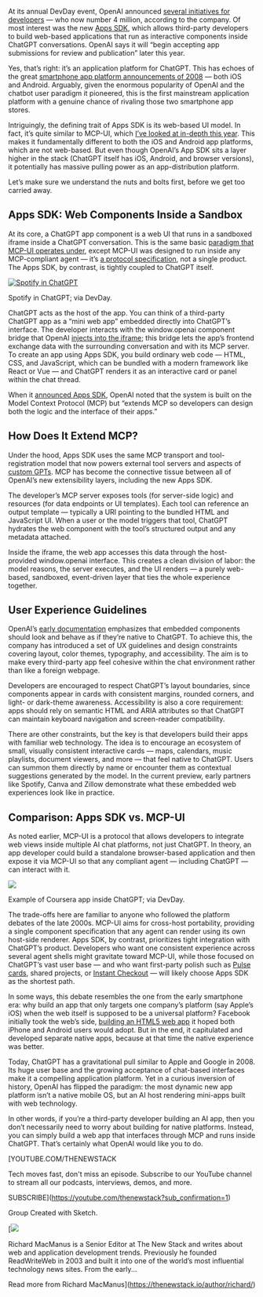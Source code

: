 At its annual DevDay event, OpenAI announced [several initiatives for developers](https://thenewstack.io/openai-launches-a-no-code-agent-builder/) — who now number 4 million, according to the company. Of most interest was the new [Apps SDK](https://developers.openai.com/apps-sdk), which allows third-party developers to build web-based applications that run as interactive components inside ChatGPT conversations. OpenAI says it will “begin accepting app submissions for review and publication” later this year.

Yes, that’s right: it’s an application platform for ChatGPT. This has echoes of the great [smartphone app platform announcements of 2008](https://cybercultural.com/p/internet-2008/) — both iOS and Android. Arguably, given the enormous popularity of OpenAI and the chatbot user paradigm it pioneered, this is the first mainstream application platform with a genuine chance of rivaling those two smartphone app stores.

Intriguingly, the defining trait of Apps SDK is its web-based UI model. In fact, it’s quite similar to MCP-UI, which [I’ve looked at in-depth this year](https://thenewstack.io/mcp-ui-creators-on-why-ai-agents-need-rich-user-interfaces/). This makes it fundamentally different to both the iOS and Android app platforms, which are not web-based. But even though OpenAI’s App SDK sits a layer higher in the stack (ChatGPT itself has iOS, Android, and browser versions), it potentially has massive pulling power as an app-distribution platform.

Let’s make sure we understand the nuts and bolts first, before we get too carried away.

## Apps SDK: Web Components Inside a Sandbox

At its core, a ChatGPT app component is a web UI that runs in a sandboxed iframe inside a ChatGPT conversation. This is the same basic [paradigm that MCP-UI operates under](https://thenewstack.io/how-mcp-ui-powers-shopifys-new-commerce-widgets-in-agents/), except MCP-UI was designed to run inside any MCP-compliant agent — it’s [a protocol specification](https://thenewstack.io/mcp-ui-aims-to-replace-old-world-websites-with-ai-agent-uis/), not a single product. The Apps SDK, by contrast, is tightly coupled to ChatGPT itself.

[![Spotify in ChatGPT](https://cdn.thenewstack.io/media/2025/10/827023d9-openai-appssdk-spotify.jpg)](https://cdn.thenewstack.io/media/2025/10/827023d9-openai-appssdk-spotify.jpg)

Spotify in ChatGPT; via DevDay.

ChatGPT acts as the host of the app. You can think of a third-party ChatGPT app as a “mini web app” embedded directly into ChatGPT’s interface. The developer interacts with the window.openai component bridge that OpenAI [injects into the iframe](https://developers.openai.com/apps-sdk/reference/); this bridge lets the app’s frontend exchange data with the surrounding conversation and with its MCP server. To create an app using Apps SDK, you build ordinary web code — HTML, CSS, and JavaScript, which can be bundled with a modern framework like React or Vue — and ChatGPT renders it as an interactive card or panel within the chat thread.

When it [announced Apps SDK](https://developers.openai.com/apps-sdk), OpenAI noted that the system is built on the Model Context Protocol (MCP) but “extends MCP so developers can design both the logic and the interface of their apps.”

## How Does It Extend MCP?

Under the hood, Apps SDK uses the same MCP transport and tool-registration model that now powers external tool servers and aspects of [custom GPTs](https://thenewstack.io/getting-started-with-openais-gpt-builder-and-how-it-uses-rag/). MCP has become the connective tissue between all of OpenAI’s new extensibility layers, including the new Apps SDK.

The developer’s MCP server exposes tools (for server-side logic) and resources (for data endpoints or UI templates). Each tool can reference an output template — typically a URI pointing to the bundled HTML and JavaScript UI. When a user or the model triggers that tool, ChatGPT hydrates the web component with the tool’s structured output and any metadata attached.

Inside the iframe, the web app accesses this data through the host-provided window.openai interface. This creates a clean division of labor: the model reasons, the server executes, and the UI renders — a purely web-based, sandboxed, event-driven layer that ties the whole experience together.

## User Experience Guidelines

OpenAI’s [early documentation](https://developers.openai.com/apps-sdk/concepts/design-guidelines) emphasizes that embedded components should look and behave as if they’re native to ChatGPT. To achieve this, the company has introduced a set of UX guidelines and design constraints covering layout, color themes, typography, and accessibility. The aim is to make every third-party app feel cohesive within the chat environment rather than like a foreign webpage.

Developers are encouraged to respect ChatGPT’s layout boundaries, since components appear in cards with consistent margins, rounded corners, and light- or dark-theme awareness. Accessibility is also a core requirement: apps should rely on semantic HTML and ARIA attributes so that ChatGPT can maintain keyboard navigation and screen-reader compatibility.

There are other constraints, but the key is that developers build their apps with familiar web technology. The idea is to encourage an ecosystem of small, visually consistent interactive cards — maps, calendars, music playlists, document viewers, and more — that feel native to ChatGPT. Users can summon them directly by name or encounter them as contextual suggestions generated by the model. In the current preview, early partners like Spotify, Canva and Zillow demonstrate what these embedded web experiences look like in practice.

## Comparison: Apps SDK vs. MCP-UI

As noted earlier, MCP-UI is a protocol that allows developers to integrate web views inside multiple AI chat platforms, not just ChatGPT. In theory, an app developer could build a standalone browser-based application and then expose it via MCP-UI so that any compliant agent — including ChatGPT — can interact with it.

[![](https://cdn.thenewstack.io/media/2025/10/1d547a7a-devday25-webui.jpg)](https://cdn.thenewstack.io/media/2025/10/1d547a7a-devday25-webui.jpg)

Example of Coursera app inside ChatGPT; via DevDay.

The trade-offs here are familiar to anyone who followed the platform debates of the late 2000s. MCP-UI aims for cross-host portability, providing a single component specification that any agent can render using its own host-side renderer. Apps SDK, by contrast, prioritizes tight integration with ChatGPT’s product. Developers who want one consistent experience across several agent shells might gravitate toward MCP-UI, while those focused on ChatGPT’s vast user base — and who want first-party polish such as [Pulse cards](https://openai.com/index/introducing-chatgpt-pulse/), shared projects, or [Instant Checkout](https://openai.com/index/buy-it-in-chatgpt/) — will likely choose Apps SDK as the shortest path.

In some ways, this debate resembles the one from the early smartphone era: why build an app that only targets one company’s platform (say Apple’s iOS) when the web itself is supposed to be a universal platform? Facebook initially took the web’s side, [building an HTML5 web app](https://cybercultural.com/p/049-rww-mobile-summit-may2010/) it hoped both iPhone and Android users would adopt. But in the end, it capitulated and developed separate native apps, because at that time the native experience was better.

Today, ChatGPT has a gravitational pull similar to Apple and Google in 2008. Its huge user base and the growing acceptance of chat-based interfaces make it a compelling application platform. Yet in a curious inversion of history, OpenAI has flipped the paradigm: the most dynamic new app platform isn’t a native mobile OS, but an AI host rendering mini-apps built with web technology.

In other words, if you’re a third-party developer building an AI app, then you don’t necessarily need to worry about building for native platforms. Instead, you can simply build a web app that interfaces through MCP and runs inside ChatGPT. That’s certainly what OpenAI would like you to do.

[YOUTUBE.COM/THENEWSTACK

Tech moves fast, don't miss an episode. Subscribe to our YouTube
channel to stream all our podcasts, interviews, demos, and more.

SUBSCRIBE](https://youtube.com/thenewstack?sub_confirmation=1)

Group
Created with Sketch.

[![](https://cdn.thenewstack.io/media/2020/03/1c7152c0-ricmac_highres_w400_h400.jpg)

Richard MacManus is a Senior Editor at The New Stack and writes about web and application development trends. Previously he founded ReadWriteWeb in 2003 and built it into one of the world’s most influential technology news sites. From the early...

Read more from Richard MacManus](https://thenewstack.io/author/richard/)